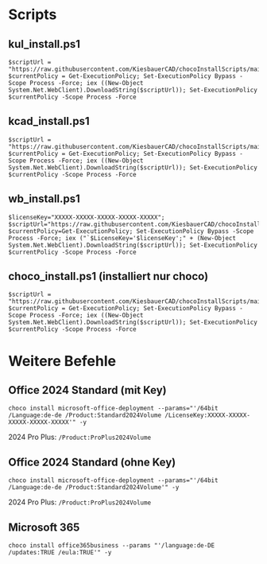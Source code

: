 # Scripts
## kul_install.ps1
```
$scriptUrl = "https://raw.githubusercontent.com/KiesbauerCAD/chocoInstallScripts/main/kul_install.ps1"; $currentPolicy = Get-ExecutionPolicy; Set-ExecutionPolicy Bypass -Scope Process -Force; iex ((New-Object System.Net.WebClient).DownloadString($scriptUrl)); Set-ExecutionPolicy $currentPolicy -Scope Process -Force
```

## kcad_install.ps1
```
$scriptUrl = "https://raw.githubusercontent.com/KiesbauerCAD/chocoInstallScripts/main/kcad_install.ps1"; $currentPolicy = Get-ExecutionPolicy; Set-ExecutionPolicy Bypass -Scope Process -Force; iex ((New-Object System.Net.WebClient).DownloadString($scriptUrl)); Set-ExecutionPolicy $currentPolicy -Scope Process -Force
```

## wb_install.ps1
```
$licenseKey="XXXXX-XXXXX-XXXXX-XXXXX-XXXXX"; $scriptUrl="https://raw.githubusercontent.com/KiesbauerCAD/chocoInstallScripts/main/wb_install.ps1"; $currentPolicy=Get-ExecutionPolicy; Set-ExecutionPolicy Bypass -Scope Process -Force; iex ("`$LicenseKey='$licenseKey';" + (New-Object System.Net.WebClient).DownloadString($scriptUrl)); Set-ExecutionPolicy $currentPolicy -Scope Process -Force
```

## choco_install.ps1 (installiert nur choco)
```
$scriptUrl = "https://raw.githubusercontent.com/KiesbauerCAD/chocoInstallScripts/main/choco_install.ps1"; $currentPolicy = Get-ExecutionPolicy; Set-ExecutionPolicy Bypass -Scope Process -Force; iex ((New-Object System.Net.WebClient).DownloadString($scriptUrl)); Set-ExecutionPolicy $currentPolicy -Scope Process -Force
```

# Weitere Befehle
## Office 2024 Standard (mit Key)
```
choco install microsoft-office-deployment --params="'/64bit /Language:de-de /Product:Standard2024Volume /LicenseKey:XXXXX-XXXXX-XXXXX-XXXXX-XXXXX'" -y
```
2024 Pro Plus: ``/Product:ProPlus2024Volume``

## Office 2024 Standard (ohne Key)
```
choco install microsoft-office-deployment --params="'/64bit /Language:de-de /Product:Standard2024Volume'" -y
```
2024 Pro Plus: ``/Product:ProPlus2024Volume``

## Microsoft 365
```
choco install office365business --params "'/language:de-DE /updates:TRUE /eula:TRUE'" -y
```

